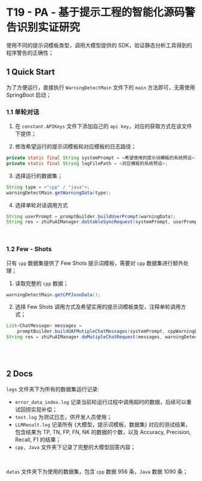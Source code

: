 # T19 - PA - 基于提示工程的智能化源码警告识别实证研究

使用不同的提示词模板类型，调用大模型提供的 SDK，验证静态分析工具得到的程序警告的正确性；



## 1 Quick Start

为了方便运行，直接执行 `WarningDetectMain` 文件下的 `main` 方法即可，无需使用 SpringBoot 启动；

### 1.1 单轮对话

1) 在 `constant.APIKeys` 文件下添加自己的 `api key`，对应的获取方式在该文件下提供；

2) 修改希望运行的提示词模板和对应模板的日志路径；

```java
private static final String systemPrompt = <希望使用的提示词模板的系统预设>;
private static final String logFilePath = <对应模板的系统预设>;
```

3) 选择运行的数据集；

```java
String type = <"cpp" / "java">;
warningDetectMain.getWarningData(type);
```

4) 选择单轮对话调用方式

```java
String userPrompt = promptBuilder.buildUserPrompt(warningData);
String res = zhiPuAIManager.doStableSyncRequest(systemPrompt, userPrompt, warningDetectMain.clientV4);
```

</br>

### 1.2 Few - Shots

只有 `cpp` 数据集提供了 Few Shots 提示词模板，需要对 `cpp` 数据集进行额外处理；

1) 读取完整的 `cpp` 数据；

```java
warningDetectMain.getCPPJsonData();
```

2) 选择 Few Shots 调用方式及希望实用的提示词模板类型，注释单轮调用方式；

```java
List<ChatMessage> messages = 
    promptBuilder.buildUAFMutipleChatMessages(systemPrompt, cppWarningDataDTO);
String res = zhiPuAIManager.doMutipleChatRequest(messages, warningDetectMain.clientV4);
```

</br>

</br>

## 2 Docs

`logs` 文件夹下为所有的数据集运行记录:

- `error_data_index.log` 记录当前轮运行过程中调用超时的数据，后续可以重试回捞实现补偿；
- `test.log` 为测试日志，供开发人员使用；
- `LLMResult.log` 记录所有 {大模型，提示词模板，数据集} 对应的测试结果，包含结果为 TP, TN, FP, FN, NK 的数据的个数，以及 Accuracy, Precision, Recall, F1 的结果；
- `cpp, Java` 文件夹下记录了完整的大模型回答内容；

</br>

`datas` 文件夹下为使用的数据集，包含 `cpp` 数据 956 条，`Java` 数据 1090 条；